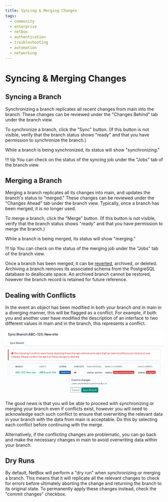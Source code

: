 ```yaml
---
title: Syncing & Merging Changes
tags:
  - community
  - enterprise
  - netbox
  - authentication
  - troubleshooting
  - automation
  - networking
---
```


# Syncing & Merging Changes

## Syncing a Branch

Synchronizing a branch replicates all recent changes from main into the branch. These changes can be reviewed under the "Changes Behind" tab under the branch view.

To synchronize a branch, click the "Sync" button. (If this button is not visible, verify that the branch status shows "ready" and that you have permission to synchronize the branch.)

While a branch is being synchronized, its status will show "synchronizing."

!!! tip
    You can check on the status of the syncing job under the "Jobs" tab of the branch view.

## Merging a Branch

Merging a branch replicates all its changes into main, and updates the branch's status to "merged." These changes can be reviewed under the "Changes Ahead" tab under the branch view. Typically, once a branch has been merged, it is no longer used.

To merge a branch, click the "Merge" button. (If this button is not visible, verify that the branch status shows "ready" and that you have permission to merge the branch.)

While a branch is being merged, its status will show "merging."

!!! tip
    You can check on the status of the merging job under the "Jobs" tab of the branch view.

Once a branch has been merged, it can be [reverted](./reverting-a-branch.md), archived, or deleted. Archiving a branch removes its associated schema from the PostgreSQL database to deallocate space. An archived branch cannot be restored, however the branch record is retained for future reference.

## Dealing with Conflicts

In the event an object has been modified in both your branch _and_ in main in a diverging manner, this will be flagged as a conflict. For example, if both you and another user have modified the description of an interface to two different values in main and in the branch, this represents a conflict.

![Screenshot: Branch conflicts](../media/screenshots/branch-conflicts.png)

The good news is that you will be able to proceed with synchronizing or merging your branch even if conflicts exist, however you will need to acknowledge each such conflict to ensure that overwriting the relevant data in your branch with the data from main is acceptable. Do this by selecting each conflict before continuing with the merge.

Alternatively, if the conflicting changes are problematic, you can go back and make the necessary changes in main to avoid overwriting data within your branch.

## Dry Runs

By default, NetBox will perform a "dry run" when synchronizing or merging a branch. This means that it will replicate all the relevant changes to check for errors before ultimately aborting the change and returning the branch to its original state.  To permanently apply these changes instead, check the "commit changes" checkbox.
